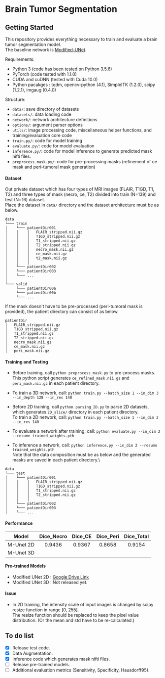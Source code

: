 # Brain Tumor Segmentation

## Getting Started
This repository provides everything necessary to train and evaluate a brain tumor segmentation model.\
The baseline network is [Modified-UNet](https://github.com/pykao/Modified-3D-UNet-Pytorch).

Requirements:
- Python 3 (code has been tested on Python 3.5.6)
- PyTorch (code tested with 1.1.0)
- CUDA and cuDNN (tested with Cuda 10.0)
- Python pacakges : tqdm, opencv-python (4.1), SimpleITK (1.2.0), scipy (1.2.1), imgaug (0.4.0)

Structure:
- ```data/```: save directory of datasets
- ```datasets/```: data loading code
- ```network/```: network architecture definitions
- ```options/```: argument parser options
- ```utils/```: image processing code, miscellaneous helper functions, and training/evaluation core code
- ```train.py/```: code for model training
- ```evaluate.py/```: code for model evaluation
- ```inference.py/```: code for model inference to generate predicted mask nifti files.
- ```preprocess_mask.py/```: code for pre-processing masks (refinement of ce mask and peri-tumoral mask generation)

#### Dataset
Out private dataset which has four types of MRI images (FLAIR, T1GD, T1, T2) and three types of mask (necro, ce, T2) divided into train (N=139) and test (N=16) dataset.\
Place the dataset in ```data/``` directory and the dataset architecture must be as below.
```
data
└─── train
│    └─── patientDir001
│    │    │   FLAIR_stripped.nii.gz
│    │    │   T1GD_stripped.nii.gz
│    │    │   T1_stripped.nii.gz
│    │    │   T2_stripped.nii.gz
│    │    │   necro_mask.nii.gz
│    │    │   ce_mask.nii.gz
│    │    │   t2_mask.nii.gz
│    │    │
│    └─── patientDir002
│    └─── patientDir003
│    └─── ...
│
└─── valid
     └─── patientDir00a
     └─── patientDir00b
     └─── ...
```

If the mask doesn't have to be pre-processed (peri-tumoral mask is provided), the patient directory can consist of as below.
```
patientDir
│   FLAIR_stripped.nii.gz
│   T1GD_stripped.nii.gz
│   T1_stripped.nii.gz
│   T2_stripped.nii.gz
│   necro_mask.nii.gz
│   ce_mask.nii.gz
│   peri_mask.nii.gz
```

#### Training and Testing
- Before training, call ```python preprocess_mask.py``` to pre-process masks.\
This python script generates ```ce_refined_mask.nii.gz``` and ```peri_mask.nii.gz``` in each patient directory.

- To train a 3D network, call:
```python train.py --batch_size 1 --in_dim 3 --in_depth 128 --in_res 140```

- Before 2D training, call ```python parsing_2D.py``` to parse 2D datasets, which generates ```2D_slice/``` directory in each patient directory.\
To train a 2D network, call: ```python train.py --batch_size 1 --in_dim 2 --in_res 140```

- To evaluate a network after training, call: ```python evaluate.py --in_dim 2 --resume trained_weights.pth```

- To inference a network, call: ```python inference.py --in_dim 2 --resume trained_weights.pth```\
Note that the data composition must be as below and the generated masks are saved in each patient directory.\
```
data
└─── test
│    └─── patientDir001
│    │    │   FLAIR_stripped.nii.gz
│    │    │   T1GD_stripped.nii.gz
│    │    │   T1_stripped.nii.gz
│    │    │   T2_stripped.nii.gz
│    │    │
│    └─── patientDir002
│    └─── patientDir003
│    └─── ...
```

#### Performance
|   Model   | Dice_Necro | Dice_CE | Dice_Peri | Dice_Total |
| :-------: | :--------: | :-----: | :-------: | :--------: |
| M-Unet 2D |   0.9436   |  0.9367 |   0.8658  |   0.9154   |
| M-Unet 3D |            |         |           |            |

#### Pre-trained Models
- Modified UNet 2D : [Google Drive Link](https://drive.google.com/file/d/19xUNCYensxN_9sxOZ2XanzeD0feTRJ0p/view?usp=sharing)
- Modified UNet 3D : Not released yet.

#### Issue
- In 2D training, the intensity scale of input images is changed by scipy resize function in range [0, 255].\
The resize function should be replaced to keep the pixel value distribution. (Or the mean and std have to be re-calculated.)

## To do list
- [x] Release test code.
- [x] Data Augmentation.
- [x] Inference code which generates mask nifti files.
- [ ] Release pre-trained models.
- [ ] Additional evaluation metrics (Sensitivity, Specificity, Hausdorff95).